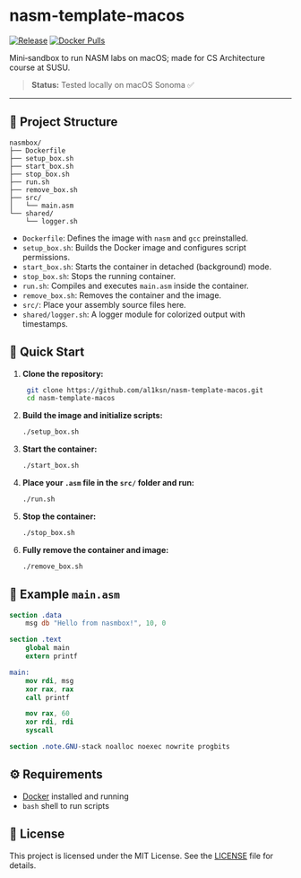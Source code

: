 # nasm-template-macos

[![Release](https://img.shields.io/github/v/release/al1ksn/nasm-template-macos)](https://github.com/al1ksn/nasm-template-macos/releases)
[![Docker Pulls](https://img.shields.io/docker/pulls/al1ksn/nasm-template-macos)](https://hub.docker.com/r/al1ksn/nasm-template-macos)

Mini‑sandbox to run NASM labs on macOS; made for CS Architecture course at SUSU.

> **Status:** Tested locally on macOS Sonoma ✅

---

## 📁 Project Structure

```
nasmbox/
├── Dockerfile
├── setup_box.sh
├── start_box.sh
├── stop_box.sh
├── run.sh
├── remove_box.sh
├── src/
│   └── main.asm
└── shared/
    └── logger.sh
```

- `Dockerfile`: Defines the image with `nasm` and `gcc` preinstalled.
- `setup_box.sh`: Builds the Docker image and configures script permissions.
- `start_box.sh`: Starts the container in detached (background) mode.
- `stop_box.sh`: Stops the running container.
- `run.sh`: Compiles and executes `main.asm` inside the container.
- `remove_box.sh`: Removes the container and the image.
- `src/`: Place your assembly source files here.
- `shared/logger.sh`: A logger module for colorized output with timestamps.

## 🚀 Quick Start

1. **Clone the repository:**

   ```bash
    git clone https://github.com/al1ksn/nasm-template-macos.git
    cd nasm-template-macos
   ```

2. **Build the image and initialize scripts:**

   ```bash
   ./setup_box.sh
   ```

3. **Start the container:**

   ```bash
   ./start_box.sh
   ```

4. **Place your `.asm` file in the `src/` folder and run:**

   ```bash
   ./run.sh
   ```

5. **Stop the container:**

   ```bash
   ./stop_box.sh
   ```

6. **Fully remove the container and image:**

   ```bash
   ./remove_box.sh
   ```

## 🧪 Example `main.asm`

```nasm
section .data
    msg db "Hello from nasmbox!", 10, 0

section .text
    global main
    extern printf

main:
    mov rdi, msg
    xor rax, rax
    call printf

    mov rax, 60
    xor rdi, rdi
    syscall

section .note.GNU-stack noalloc noexec nowrite progbits
```

## ⚙ Requirements

- [Docker](https://www.docker.com/) installed and running
- `bash` shell to run scripts

## 📄 License

This project is licensed under the MIT License. See the [LICENSE](LICENSE) file for details.

